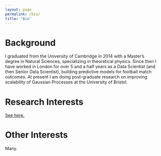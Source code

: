 ```yaml
---
layout: page
permalink: /bio/
title: "Bio"
---
```


# Background
I graduated from the University of Cambridge in 2014 with a Master’s degree in
Natural Sciences, specializing in theoretical physics. Since then I have worked
in London for over 5 and a half years as a Data Scientist (and then Senior Data Scientist), building predictive
models for football match outcomes. At present I am doing post-graduate research
on improving scalability of Gaussian Processes at the University of Bristol.

# Research Interests
[See here.](research.md)


# Other Interests
Many.
